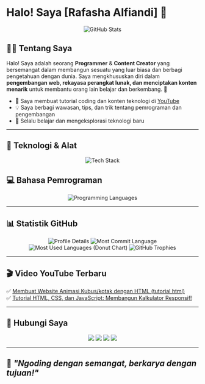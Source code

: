 # Halo! Saya [Rafasha Alfiandi] 🚀

<p align="center">
  <img src="https://github-readme-stats.vercel.app/api?username=Rfshacodeid&show_icons=true&theme=tokyonight" alt="GitHub Stats"/>
</p>

## 👨‍💻 Tentang Saya

Halo! Saya adalah seorang **Programmer** & **Content Creator** yang bersemangat dalam membangun sesuatu yang luar biasa dan berbagi pengetahuan dengan dunia. Saya mengkhususkan diri dalam **pengembangan web, rekayasa perangkat lunak, dan menciptakan konten menarik** untuk membantu orang lain belajar dan berkembang. 🌟

- 🎥 Saya membuat tutorial coding dan konten teknologi di [YouTube](https://youtube.com/Rafashaalfiandi)
- 💡 Saya berbagi wawasan, tips, dan trik tentang pemrograman dan pengembangan
- 🚀 Selalu belajar dan mengeksplorasi teknologi baru

---

## 🔧 Teknologi & Alat
<p align="center">
  <img src="https://skillicons.dev/icons?i=linux,windows,git,github,gitlab,aws,gcp,vercel,docker,vscode,jetbrains,jira,trello,notion" alt="Tech Stack"/>
</p>

## 💻 Bahasa Pemrograman
<p align="center">
  <img src="https://skillicons.dev/icons?i=python,html,css,js,bash,vbs,java,c,cpp,php,ruby,go" alt="Programming Languages"/>
</p>

---

## 📊 Statistik GitHub
<p align="center">
  <img src="https://github-profile-summary-cards.vercel.app/api/cards/profile-details?username=Rfshacodeid&theme=tokyonight" alt="Profile Details"/>
  <img src="https://github-profile-summary-cards.vercel.app/api/cards/most-commit-language?username=Rfshacodeid&theme=tokyonight" alt="Most Commit Language"/>
  <img src="https://github-readme-stats.vercel.app/api/top-langs/?username=Rfshacodeid&theme=tokyonight&layout=donut" alt="Most Used Languages (Donut Chart)"/>
  <img src="https://github-profile-trophy.vercel.app/?username=Rfshacodeid&theme=tokyonight&margin-w=10" alt="GitHub Trophies"/>
</p>

---

## 🎬 Video YouTube Terbaru
✅ [Membuat Website Animasi Kubus/kotak dengan HTML (tutorial html)](https://youtu.be/NJMbFQfho8o?si=O9A4hdjwdKsUrKjC)<br>
✅ [Tutorial HTML, CSS, dan JavaScript: Membangun Kalkulator Responsif!](https://youtu.be/NJMbFQfho8o?si=pZMHyWt-hOYidQo0)

---

## 📣 Hubungi Saya
<p align="center">
  <a href="https://github.com/Rfshacodeid"><img src="https://img.shields.io/badge/GitHub-000?style=for-the-badge&logo=github"/></a>
  <a href="https://twitter.com/gadogado_inc"><img src="https://img.shields.io/badge/Twitter-1DA1F2?style=for-the-badge&logo=twitter&logoColor=white"/></a>
  <a href="https://instagram.com/rfashacode.id"><img src="https://img.shields.io/badge/Instagram-E4405F?style=for-the-badge&logo=instagram&logoColor=white"/></a>
  <a href="mailto:rfshacoderid@gmail.com"><img src="https://img.shields.io/badge/Email-D14836?style=for-the-badge&logo=gmail&logoColor=white"/></a>
</p>

---

## 🚀 *"Ngoding dengan semangat, berkarya dengan tujuan!"*
